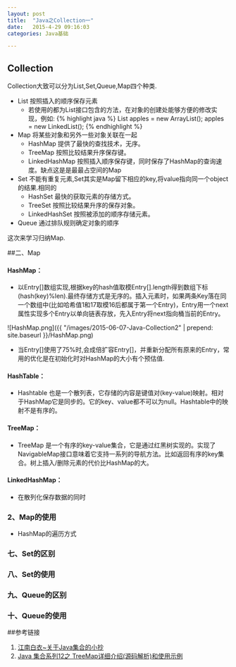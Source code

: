 ```yaml
---
layout: post
title:  "Java之Collection一"
date:   2015-4-29 09:16:03
categories: Java基础

---
```

## Collection
Collection大致可以分为List,Set,Queue,Map四个种类.

+ List 按照插入的顺序保存元素
	- 若使用的都为List接口包含的方法，在对象的创建处能够方便的修改实现，例如:
{% highlight java %}
List<Apple> apples = new ArrayList<Apple>();
apples = new LinkedList<Apple>();
{% endhighlight %}
+ Map 将某些对象和另外一些对象关联在一起
	- HashMap 提供了最快的查找技术，无序。
	- TreeMap  按照比较结果升序保存键。
	- LinkedHashMap 按照插入顺序保存键，同时保存了HashMap的查询速度。缺点这是是最最占空间的Map
+ Set 不能有重复元素,Set其实是Map留下相应的key,将value指向同一个object的结果.相同的
	- HashSet 最快的获取元素的存储方式。
	- TreeSet 按照比较结果升序的保存对象。
	- LinkedHashSet 按照被添加的顺序存储元素。 
+ Queue	通过排队规则确定对象的顺序

这次来学习归纳Map.

##二、Map

#### HashMap：

* 以Entry[]数组实现,根据key的hash值取模Entry[].length得到数组下标(hash(key)%len).最终存储方式是无序的。插入元素时，如果两条Key落在同一个数组中(比如哈希值1和17取模16后都属于第一个Entry)，Entry用一个next属性实现多个Entry以单向链表存放，先入Entry将next指向桶当前的Entry。

![HashMap.png]({{ "/images/2015-06-07-Java-Collection2" | prepend: site.baseurl }}/HashMap.png)

* 当Entry[]使用了75%时,会成倍扩容Entry[]，并重新分配所有原来的Entry，常用的优化是在初始化时对HashMap的大小有个预估值.


#### HashTable：

* Hashtable 也是一个散列表，它存储的内容是键值对(key-value)映射。相对于HashMap它是同步的。它的key、value都不可以为null。Hashtable中的映射不是有序的。

#### TreeMap：
* TreeMap 是一个有序的key-value集合，它是通过红黑树实现的。实现了NavigableMap接口意味着它支持一系列的导航方法。比如返回有序的key集合。树上插入/删除元素的代价比HashMap的大。

#### LinkedHashMap：
* 在散列化保存数据的同时

### 2、Map的使用
+ HashMap的遍历方式


### 七、Set的区别

### 八、Set的使用

### 九、Queue的区别

### 十、Queue的使用



##参考链接

1. [江南白衣~关于Java集合的小抄](http://calvin1978.blogcn.com/articles/collection.html)
2. [Java 集合系列12之 TreeMap详细介绍(源码解析)和使用示例](http://www.cnblogs.com/skywang12345/p/3310928.html)
